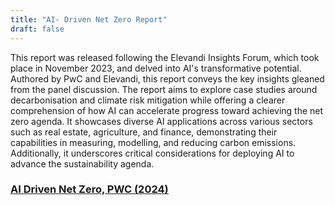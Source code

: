 ```yaml
---
title: "AI- Driven Net Zero Report"
draft: false
---
```


This report was released following the Elevandi Insights Forum, which took place in November 2023, and delved into AI's transformative potential. Authored by PwC and Elevandi, this report conveys the key insights gleaned from the panel discussion.
The report aims to explore case studies around decarbonisation and climate risk mitigation while offering a clearer comprehension of how AI can accelerate progress toward achieving the net zero agenda. It showcases diverse AI applications across various sectors such as real estate, agriculture, and finance, demonstrating their capabilities in measuring, modelling, and reducing carbon emissions. Additionally, it underscores critical considerations for deploying AI to advance the sustainability agenda.

### [AI Driven Net Zero, PWC (2024)](https://www.pwc.com/sg/en/publications/assets/page/ai-driven-net-zero.pdf)
